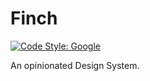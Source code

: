 # Finch

[![Code Style: Google](https://img.shields.io/badge/code%20style-google-blueviolet.svg)](https://github.com/google/gts)

An opinionated Design System.
